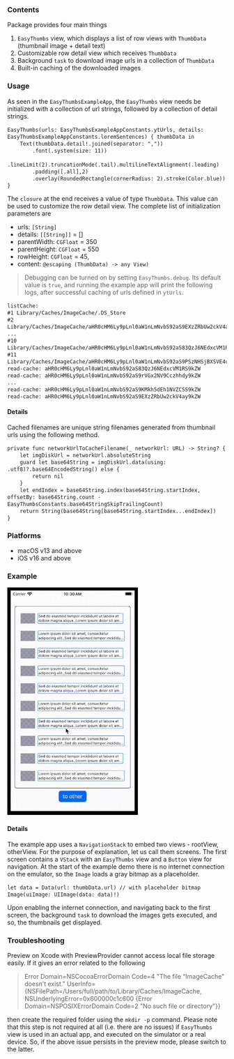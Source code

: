### Contents

Package provides four main things
1. `EasyThumbs` view, which displays a list of row views with `ThumbData` (thumbnail image + detail text)
2. Customizable row detail view which receives `ThumbData`
3. Background `task` to download image urls in a collection of `ThumbData`
4. Built-in caching of the downloaded images

### Usage

As seen in the `EasyThumbsExampleApp`, the `EasyThumbs` view needs be initialized
with a collection of url strings, followed by a collection of detail strings.

    EasyThumbs(urls: EasyThumbsExampleAppConstants.ytUrls, details: EasyThumbsExampleAppConstants.loremSentences) { thumbData in
        Text(thumbData.detail!.joined(separator: ","))
            .font(.system(size: 11))
            .lineLimit(2).truncationMode(.tail).multilineTextAlignment(.leading)
            .padding([.all],2)
            .overlay(RoundedRectangle(cornerRadius: 2).stroke(Color.blue))
    }

The `closure` at the end receives a value of type `ThumbData`. This value can be used to customize
the row detail view. The complete list of initialization parameters are

- urls: `[String]`
- details: `[[String]]` = []
- parentWidth: `CGFloat` = 350
- parentHeight: `CGFloat` = 550
- rowHeight: `CGFloat` = 45,
- content: `@escaping (ThumbData) -> any View)`

> Debugging can be turned on by setting `EasyThumbs.debug`. Its default value is `true`, and running
> the example app will print the following logs, after successful caching of urls defined in `ytUrls`.

	listCache:
	#1 Library/Caches/ImageCache/.DS_Store
	#2 Library/Caches/ImageCache/aHR0cHM6Ly9pLnl0aW1nLmNvbS92aS9EXzZRbUw2ckV4ay9kZW
	...
	#10 Library/Caches/ImageCache/aHR0cHM6Ly9pLnl0aW1nLmNvbS92aS83QzJ6NEdxcVM1RS9kZW
	#11 Library/Caches/ImageCache/aHR0cHM6Ly9pLnl0aW1nLmNvbS92aS9PSzNHSjBXSVE4cy9kZW
	read-cache: aHR0cHM6Ly9pLnl0aW1nLmNvbS92aS83QzJ6NEdxcVM1RS9kZW
	read-cache: aHR0cHM6Ly9pLnl0aW1nLmNvbS92aS9rVGx2NV9Cczhhdy9kZW
	...
	read-cache: aHR0cHM6Ly9pLnl0aW1nLmNvbS92aS9KMkh5dEh1NVZCSS9kZW
	read-cache: aHR0cHM6Ly9pLnl0aW1nLmNvbS92aS9EXzZRbUw2ckV4ay9kZW

#### Details

Cached filenames are unique string filenames generated from thumbnail urls using the following method.

    private func networkUrlToCacheFilename(_ networkUrl: URL) -> String? {
        let imgDiskUrl = networkUrl.absoluteString
        guard let base64String = imgDiskUrl.data(using: .utf8)?.base64EncodedString() else {
            return nil
        }
        let endIndex = base64String.index(base64String.startIndex, offsetBy: base64String.count - EasyThumbsConstants.base64StringSkipTrailingCount)
        return String(base64String[base64String.startIndex...endIndex])
    }

### Platforms

- macOS v13 and above
- iOS v16 and above

### Example

<img src="./readme_img/example.gif" width="300" alt="example" />

#### Details

The example app uses a `NavigationStack` to embed two views - rootView, otherView. For the
purpose of explanation, let us call them screens. The first screen contains a `VStack` with
an `EasyThumbs` view and a `Button` view for navigation. At the start of the example demo
there is no internet connection on the emulator, so the `Image` loads a gray bitmap as a
placeholder.

    let data = Data(url: thumbData.url) // with placeholder bitmap
    Image(uiImage: UIImage(data: data)!)

Upon enabling the internet connection, and navigating back to the first screen, the background `task`
to download the images gets executed, and so, the thumbnails get displayed.

### Troubleshooting

Preview on Xcode with PreviewProvider cannot access local file storage easily. If it gives an error
related to the following

> Error Domain=NSCocoaErrorDomain Code=4 "The file “ImageCache” doesn’t exist."
> UserInfo={NSFilePath=/Users/full/path/to/Library/Caches/ImageCache, NSUnderlyingError=0x600000c1c600
> {Error Domain=NSPOSIXErrorDomain Code=2 "No such file or directory"}}

then create the required folder using the `mkdir -p` command. Please note that this step is not required
at all (i.e. there are no issues) if `EasyThumbs` view is used in an actual app, and executed on the simulator
or a real device. So, if the above issue persists in the preview mode, please switch to the latter.